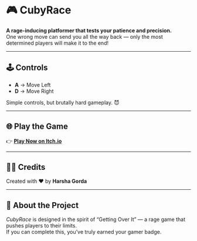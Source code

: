 # 🎮 CubyRace

**A rage-inducing platformer that tests your patience and precision.**  
One wrong move can send you all the way back — only the most determined players will make it to the end!

---

## 🕹️ Controls
- **A** → Move Left  
- **D** → Move Right  

Simple controls, but brutally hard gameplay. 😈

---

## 🌐 Play the Game
👉 **[Play Now on Itch.io](https://spartadev-vedu.itch.io/)**

---

## 🧑‍💻 Credits
Created with ❤️ by **Harsha Gorda**

---

## 💬 About the Project
*CubyRace* is designed in the spirit of “Getting Over It” — a rage game that pushes players to their limits.  
If you can complete this, you’ve truly earned your gamer badge.
